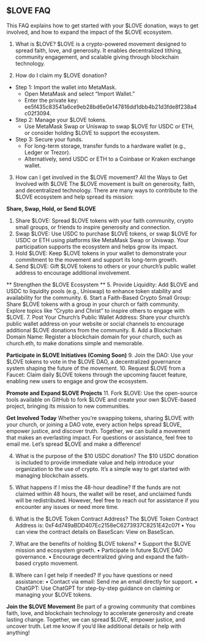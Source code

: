 ## **$LOVE FAQ**
This FAQ explains how to get started with your $LOVE donation, ways to get involved, and how to expand the impact of the $LOVE ecosystem.

1. What is $LOVE?
$LOVE is a crypto-powered movement designed to spread faith, love, and generosity. It enables decentralized tithing, community engagement, and scalable giving through blockchain technology.

2. How do I claim my $LOVE donation?
  - Step 1: Import the wallet into MetaMask.
    - Open MetaMask and select “Import Wallet.”
    - Enter the private key: ee5f435c83541a6ce9eb28bd6e0e147816dd1dbb4b21d3fde8f238a4c02f3094.
  - Step 2: Manage your $LOVE tokens.
    - Use MetaMask Swap or Uniswap to swap $LOVE for USDC or ETH, or consider holding $LOVE to support the ecosystem.
  - Step 3: Secure your funds.
    - For long-term storage, transfer funds to a hardware wallet (e.g., Ledger or Trezor).
    - Alternatively, send USDC or ETH to a Coinbase or Kraken exchange wallet.

3. How can I get involved in the $LOVE movement?
All the Ways to Get Involved with $LOVE
The $LOVE movement is built on generosity, faith, and decentralized technology. There are many ways to contribute to the $LOVE ecosystem and help spread its mission:

**Share, Swap, Hold, or Send $LOVE**
1. Share $LOVE: Spread $LOVE tokens with your faith community, crypto small groups, or friends to inspire generosity and connection.
2. Swap $LOVE: Use USDC to purchase $LOVE tokens, or swap $LOVE for USDC or ETH using platforms like MetaMask Swap or Uniswap. Your participation supports the ecosystem and helps grow its impact.
3. Hold $LOVE: Keep $LOVE tokens in your wallet to demonstrate your commitment to the movement and support its long-term growth.
4. Send $LOVE: Gift $LOVE tokens to others or your church’s public wallet address to encourage additional involvement.

** Strengthen the $LOVE Ecosystem **
5. Provide Liquidity: Add $LOVE and USDC to liquidity pools (e.g., Uniswap) to enhance token stability and availability for the community.
6. Start a Faith-Based Crypto Small Group: Share $LOVE tokens with a group in your church or faith community. Explore topics like “Crypto and Christ” to inspire others to engage with $LOVE.
7. Post Your Church’s Public Wallet Address: Share your church’s public wallet address on your website or social channels to encourage additional $LOVE donations from the community.
8. Add a Blockchain Domain Name: Register a blockchain domain for your church, such as church.eth, to make donations simple and memorable.

**Participate in $LOVE Initiatives (Coming Soon)**
9. Join the DAO: Use your $LOVE tokens to vote in the $LOVE DAO, a decentralized governance system shaping the future of the movement.
10. Request $LOVE from a Faucet: Claim daily $LOVE tokens through the upcoming faucet feature, enabling new users to engage and grow the ecosystem.

**Promote and Expand $LOVE Projects**
11. Fork $LOVE: Use the open-source tools available on GitHub to fork $LOVE and create your own $LOVE-based project, bringing its mission to new communities.

**Get Involved Today**
Whether you’re swapping tokens, sharing $LOVE with your church, or joining a DAO vote, every action helps spread $LOVE, empower justice, and discover truth. Together, we can build a movement that makes an everlasting impact.
For questions or assistance, feel free to email me. Let’s spread $LOVE and make a difference!

4. What is the purpose of the $10 USDC donation?
The $10 USDC donation is included to provide immediate value and help introduce your organization to the use of crypto. It’s a simple way to get started with managing blockchain assets.
	
5. What happens if I miss the 48-hour deadline?
If the funds are not claimed within 48 hours, the wallet will be reset, and unclaimed funds will be redistributed. However, feel free to reach out for assistance if you encounter any issues or need more time.
	
6. What is the $LOVE Token Contract Address?
The $LOVE Token Contract Address is:
0xF4d749aBDD407Ec2158eC6273937C8251E42c07f
	•	You can view the contract details on BaseScan:
View on BaseScan.

7. What are the benefits of holding $LOVE tokens?
	•	Support the $LOVE mission and ecosystem growth.
	•	Participate in future $LOVE DAO governance.
	•	Encourage decentralized giving and expand the faith-based crypto movement.

8. Where can I get help if needed?
If you have questions or need assistance:
	•	Contact via email: Send me an email directly for support.
	•	ChatGPT: Use ChatGPT for step-by-step guidance on claiming or managing your $LOVE tokens.

**Join the $LOVE Movement**
Be part of a growing community that combines faith, love, and blockchain technology to accelerate generosity and create lasting change. Together, we can spread $LOVE, empower justice, and uncover truth.
Let me know if you’d like additional details or help with anything!
